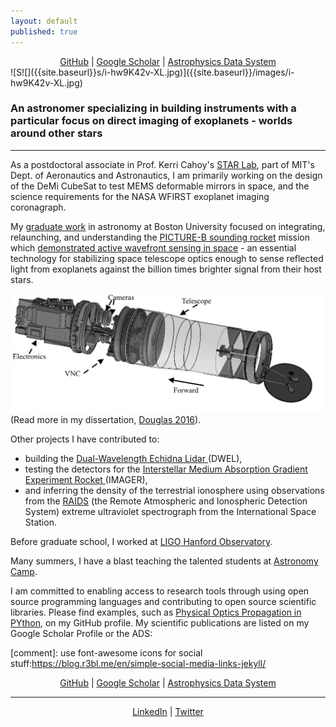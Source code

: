 ```yaml
---
layout: default
published: true
---
```


<center> 
<a href="https://github.com/{{ site.github_username }}"><i class="fa fa-github"></i> GitHub</a> |
<a href="http://scholar.google.com/citations?user=-{{ site.gscholar_username }}&view_op=list_works&sortby=pubdate"><i class="fa fa-google"></i> Google Scholar</a> | 
<a href="{{site.ads_custom_search}}">Astrophysics Data System</a>
</center>
![S![]({{site.baseurl}}s/i-hw9K42v-XL.jpg)]({{site.baseurl}}/images/i-hw9K42v-XL.jpg)

### An astronomer specializing in building instruments with a particular focus on direct imaging of exoplanets - worlds around other stars
---
As a postdoctoral associate in Prof. Kerri Cahoy's [STAR Lab](http://starlab.mit.edu), part of  MIT's Dept. of Aeronautics and Astronautics, I am primarily working on the design of the DeMi CubeSat to test MEMS deformable mirrors in space, and the science requirements for the NASA WFIRST exoplanet imaging coronagraph. 

My [graduate work](https://open.bu.edu/handle/2144/19717 "PhD Dissertation PDF") in astronomy at Boston University focused on integrating,  relaunching, and understanding the <a title="PICTURE-B" href="https://www.nasa.gov/feature/picture-b-seeing-through-the-glare"> PICTURE-B sounding rocket</a>  mission which [demonstrated active wavefront sensing in space](https://arxiv.org/abs/1607.00277) - an essential technology for stabilizing space telescope optics enough to sense reflected light from exoplanets against the billion times brighter signal from their host stars.

![CAD Rendering of PICTURE payload](images/experiment_payload_asmSLDASM.png) 
(Read more in my dissertation, [Douglas 2016](https://open.bu.edu/handle/2144/19717)).

Other projects I have contributed to:

- building the <a href="http://ieeexplore.ieee.org/xpls/abs_all.jsp?arnumber=6352489">Dual-Wavelength Echidna Lidar </a>(DWEL),
- testing the detectors for the <a href="http://people.bu.edu/danowski/IMAGER/">Interstellar Medium Absorption Gradient Experiment Rocket </a>(IMAGER), 
- and inferring the density of the terrestrial ionosphere using observations from the  <a href="https://raids.nrl.navy.mil/">RAIDS</a>
(the Remote Atmospheric and Ionospheric Detection System) extreme ultraviolet spectrograph from the International Space Station.

Before graduate school, I worked at <a href="http://www.ligo-wa.caltech.edu/">LIGO Hanford Observatory</a>.

Many summers, I have a blast teaching the talented students at <a href="http://www.astronomycamp.org">Astronomy Camp</a>.

I am committed to enabling access to research tools through using open source programming languages and contributing to open source scientific libraries. Please find examples, such as  [Physical Optics Propagation in PYthon](http://ascl.net/1602.018), on my GitHub profile. My scientific publications are listed on my Google Scholar Profile or the ADS:

[comment]: use font-awesome icons for social stuff:https://blog.r3bl.me/en/simple-social-media-links-jekyll/


<center> 
<a href="https://github.com/{{ site.github_username }}"><i class="fa fa-github"></i> GitHub</a> |
<a href="http://scholar.google.com/citations?user=-{{ site.gscholar_username }}"><i class="fa fa-google"></i> Google Scholar</a> | 
<a href="{{site.ads_custom_search}}">Astrophysics Data System</a>
</center>


---

<center>
<a href="https://linkedin.com/in/{{ site.linkedin_username }}"><i class="fa fa-linkedin"></i> LinkedIn</a> | 
<a href="https://twitter.com/{{ site.twitter_username }}"><i class="fa fa-twitter"></i> Twitter</a>
</center>


